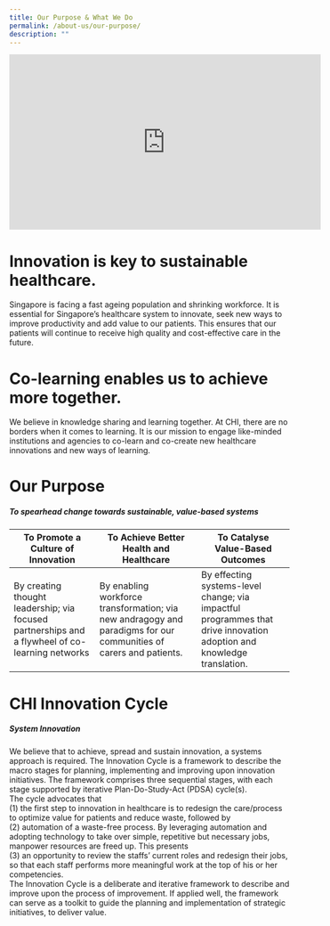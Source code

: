 ```yaml
---
title: Our Purpose & What We Do
permalink: /about-us/our-purpose/
description: ""
---
```

<iframe allowfullscreen="" allow="accelerometer; autoplay; clipboard-write; encrypted-media; gyroscope; picture-in-picture; web-share" frameborder="0" title="YouTube video player" src="https://www.youtube.com/embed/AtqDL7ML6mQ" height="315" width="560"></iframe>

# Innovation is key to sustainable healthcare.

Singapore is facing a fast ageing population and shrinking workforce. It is essential for Singapore’s healthcare system to innovate, seek new ways to improve productivity and add value to our patients. This ensures that our patients will continue to receive high quality and cost-effective care in the future.

# Co-learning enables us to achieve more together.

We believe in knowledge sharing and learning together. At CHI, there are no borders when it comes to learning. It is our mission to engage like-minded institutions and agencies to co-learn and co-create new healthcare innovations and new ways of learning.

# Our Purpose
##### To spearhead change towards sustainable, value-based systems

| To Promote a Culture of Innovation | To Achieve Better Health and Healthcare | To Catalyse Value-Based Outcomes |
| -------- | -------- | -------- |
| By creating thought leadership; via focused partnerships and a flywheel of co-learning networks    | By enabling workforce transformation; via new andragogy and paradigms for our communities of carers and patients.     | By effecting systems-level change; via impactful programmes that drive innovation adoption and knowledge translation.    |

# CHI Innovation Cycle
#####  System Innovation
We believe that to achieve, spread and sustain innovation, a systems approach is required. The Innovation Cycle is a framework to describe the macro stages for planning, implementing and improving upon innovation initiatives. The framework comprises three sequential stages, with each stage supported by iterative Plan-Do-Study-Act (PDSA) cycle(s).<br>
The cycle advocates that <br>(1) the first step to innovation in healthcare is to redesign the care/process to optimize value for patients and reduce waste, followed by <br>(2) automation of a waste-free process. By leveraging automation and adopting technology to take over simple, repetitive but necessary jobs, manpower resources are freed up. This presents <br>(3) an opportunity to review the staffs’ current roles and redesign their jobs, so that each staff performs more meaningful work at the top of his or her competencies.<br>
The Innovation Cycle is a deliberate and iterative framework to describe and improve upon the process of improvement. If applied well, the framework can serve as a toolkit to guide the planning and implementation of strategic initiatives, to deliver value.